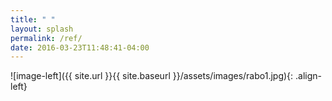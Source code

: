 ```yaml
---
title: " "
layout: splash
permalink: /ref/
date: 2016-03-23T11:48:41-04:00
---
```




![image-left]({{ site.url }}{{ site.baseurl }}/assets/images/rabo1.jpg){: .align-left}
